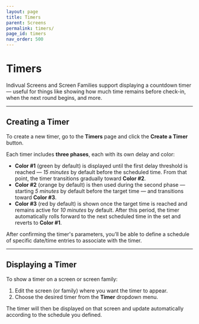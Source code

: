 ```yaml
---
layout: page
title: Timers
parent: Screens
permalink: timers/
page_id: timers
nav_order: 500
---
```


# Timers

Indivual Screens and Screen Families support displaying a countdown timer — useful for things like showing how much time remains before check-in, when the next round begins, and more.

---

## Creating a Timer

To create a new timer, go to the **Timers** page and click the **Create a Timer** button.

Each timer includes **three phases**, each with its own delay and color:

- **Color #1** (green by default) is displayed until the first delay threshold is reached — _15 minutes_ by default before the scheduled time. From that point, the timer transitions gradually toward **Color #2**.
- **Color #2** (orange by default) is then used during the second phase — starting _5 minutes_ by default before the target time — and transitions toward **Color #3**.
- **Color #3** (red by default) is shown once the target time is reached and remains active for _10 minutes_ by default.
  After this period, the timer automatically rolls forward to the next scheduled time in the set and reverts to **Color #1**.

After confirming the timer's parameters, you’ll be able to define a schedule of specific date/time entries to associate with the timer.

---

## Displaying a Timer

To show a timer on a screen or screen family:

1. Edit the screen (or family) where you want the timer to appear.
2. Choose the desired timer from the **Timer** dropdown menu.

The timer will then be displayed on that screen and update automatically according to the schedule you defined.
